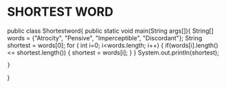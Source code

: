 # SHORTEST WORD


public class Shortestword{
    public static void main(String args[]){
        String[] words =  {"Atrocity", "Pensive", "Imperceptible", "Discordant"};
        String shortest = words[0];
        for ( int i=0; i<words.length; i++)
        {
            if(words[i].length() <= shortest.length())
            {
                shortest = words[i];
            }
        }
        System.out.println(shortest);

    }
}

